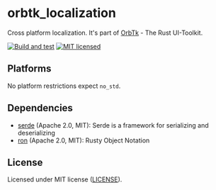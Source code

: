 # orbtk_localization

Cross platform localization. It's part of [OrbTk](https://gitlab.redox-os.org/redox-os/orbtk) - The Rust UI-Toolkit.

[![Build and test](https://github.com/redox-os/orbtk/workflows/CI/badge.svg)](https://github.com/redox-os/orbtk/actions)
[![MIT licensed](https://img.shields.io/badge/license-MIT-blue.svg)](../../LICENSE)

## Platforms

No platform restrictions expect `no_std`.

## Dependencies

* [serde](https://github.com/serde-rs/serde) (Apache 2.0, MIT): Serde is a framework for serializing and deserializing
* [ron](https://github.com/ron-rs/ron) (Apache 2.0, MIT): Rusty Object Notation

## License

Licensed under MIT license ([LICENSE](../../LICENSE)).